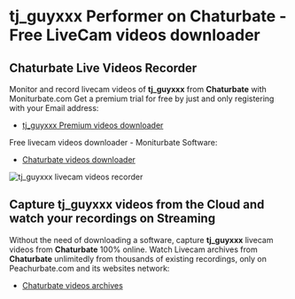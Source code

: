 # tj_guyxxx Performer on Chaturbate - Free LiveCam videos downloader

## Chaturbate Live Videos Recorder

Monitor and record livecam videos of **tj_guyxxx** from **Chaturbate** with Moniturbate.com
Get a premium trial for free by just and only registering with your Email address:
* [tj_guyxxx Premium videos downloader](https://moniturbate.com/request-demo-licence-key.html)

Free livecam videos downloader - Moniturbate Software:
* [Chaturbate videos downloader](https://moniturbate.com/moniturbate-download-software.html)

![tj_guyxxx livecam videos recorder](https://peachurnet.com/templates/moniturbate-software.png)


## Capture tj_guyxxx videos from the Cloud and watch your recordings on Streaming

Without the need of downloading a software, capture **tj_guyxxx** livecam videos from **Chaturbate** 100% online.
Watch Livecam archives from **Chaturbate** unlimitedly from thousands of existing recordings, only on Peachurbate.com and its websites network:
* [Chaturbate videos archives](https://peachurnet.com/)